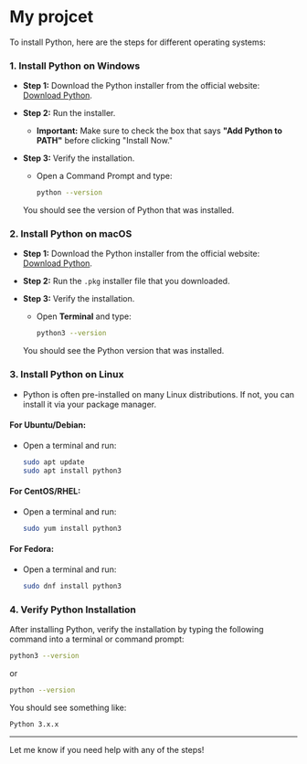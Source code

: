 # My projcet
 To install Python, here are the steps for different operating systems:

### 1. **Install Python on Windows**
- **Step 1:** Download the Python installer from the official website:  
  [Download Python](https://www.python.org/downloads/).
  
- **Step 2:** Run the installer.
  - **Important:** Make sure to check the box that says **"Add Python to PATH"** before clicking "Install Now."
  
- **Step 3:** Verify the installation.
  - Open a Command Prompt and type:  
    ```bash
    python --version
    ```
  You should see the version of Python that was installed.

### 2. **Install Python on macOS**
- **Step 1:** Download the Python installer from the official website:  
  [Download Python](https://www.python.org/downloads/).
  
- **Step 2:** Run the `.pkg` installer file that you downloaded.

- **Step 3:** Verify the installation.
  - Open **Terminal** and type:  
    ```bash
    python3 --version
    ```
  You should see the Python version that was installed.

### 3. **Install Python on Linux**
- Python is often pre-installed on many Linux distributions. If not, you can install it via your package manager.

#### For **Ubuntu/Debian**:
- Open a terminal and run:
  ```bash
  sudo apt update
  sudo apt install python3
  ```

#### For **CentOS/RHEL**:
- Open a terminal and run:
  ```bash
  sudo yum install python3
  ```

#### For **Fedora**:
- Open a terminal and run:
  ```bash
  sudo dnf install python3
  ```

### 4. **Verify Python Installation**
After installing Python, verify the installation by typing the following command into a terminal or command prompt:
```bash
python3 --version
```
or
```bash
python --version
```
You should see something like:
```
Python 3.x.x
```

---

Let me know if you need help with any of the steps!
